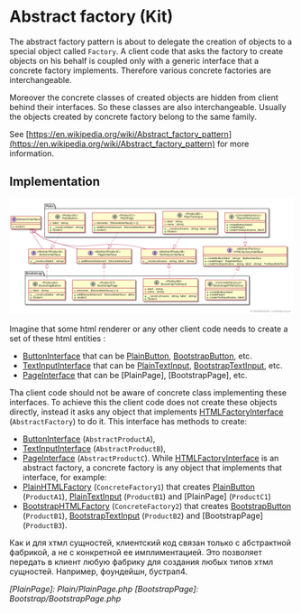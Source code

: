 Abstract factory (Kit)
======================

The abstract factory pattern is about to delegate the creation of objects to a special object called `Factory`.
A client code that asks the factory to create objects on his behalf is coupled only with a generic interface that 
a concrete factory implements. Therefore various concrete factories are interchangeable.

Moreover the concrete classes of created objects are hidden from client behind their interfaces. 
So these classes are also interchangeable. 
Usually the objects created by concrete factory belong to the same family.

See [https://en.wikipedia.org/wiki/Abstract_factory_pattern](https://en.wikipedia.org/wiki/Abstract_factory_pattern) for more information.

## Implementation

![Abstract factory pattern class diagram](doc/abstract_factory.png)

Imagine that some html renderer or any other client code needs to create a set of these html entities : 
- [ButtonInterface] that can be [PlainButton], [BootstrapButton], etc.
- [TextInputInterface] that can be [PlainTextInput], [BootstrapTextInput], etc.
- [PageInterface] that can be [PlainPage], [BootstrapPage], etc.

Tha client code should not be aware of concrete class implementing these interfaces. 
To achieve this the client code does not create these objects directly, instead it asks any object that implements 
[HTMLFactoryInterface] (`AbstractFactory`) to do it. This interface has methods to create:
- [ButtonInterface] (`AbstractProductA`),
- [TextInputInterface] (`AbstractProductB`),
- [PageInterface] (`AbstractProductC`).
While [HTMLFactoryInterface] is an abstract factory, a concrete factory is any object that implements that interface, for example:
- [PlainHTMLFactory] (`ConcreteFactory1`) that creates [PlainButton] (`ProductA1`), [PlainTextInput] (`ProductB1`) 
and [PlainPage] (`ProductC1`)
- [BootstrapHTMLFactory] (`ConcreteFactory2`) that creates [BootstrapButton] (`ProductB1`), 
[BootstrapTextInput] (`ProductB2`) and [BootstrapPage] (`ProductB3`).

Как и для хтмл сущностей, клиентский код связан только с абстрактной фабрикой, а не с конкретной ее имплиментацией.
Это позволяет передать в клиент любую фабрику для создания любых типов хтмл сущностей. Например, фоундейшн, бустрап4.

[ButtonInterface]: ButtonInterface.php
[PlainButton]: Plain/PlainButton.php
[BootstrapButton]: Bootstrap/BootstrapButton.php

[TextInputInterface]: TextInputInterface.php
[PlainTextInput]: Plain/PlainTextInput.php
[BootstrapTextInput]: Bootstrap/BootstrapTextInput.php

[PageInterface]: PageInterface.php
_[PlainPage]: Plain/PlainPage.php
[BootstrapPage]: Bootstrap/BootstrapPage.php_

[HTMLFactoryInterface]: HTMLFactoryInterface.php
[PlainHTMLFactory]: Plain/PlainHTMLFactory.php
[BootstrapHTMLFactory]: Bootstrap/BootstrapHTMLFactory.php
